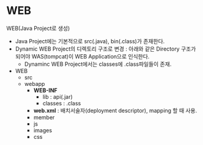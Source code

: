 # WEB
WEB(Java Project로 생성)
- Java Project에는 기본적으로 src(.java), bin(.class)가 존재한다.
- Dynamic WEB Project의 디렉토리 구조로 변경 : 아래와 같은 Directory 구조가 되어야 WAS(tompcat)이 WEB Application으로 인식한다.
   - Dynaminc WEB Project에서는 classes에 .class파일들이 존재. 
- WEB
  - src 
  - webapp
       - **WEB-INF**
          - lib : api(.jar)
          - classes : .class
       - **web.xml** : 배치서술자(deployment descriptor), mapping 할 때 사용.
       - member
       - js
       - images
       - css 
